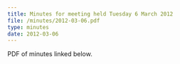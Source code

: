 ```yaml
---
title: Minutes for meeting held Tuesday 6 March 2012
file: /minutes/2012-03-06.pdf
type: minutes
date: 2012-03-06
---
```


PDF of minutes linked below.
